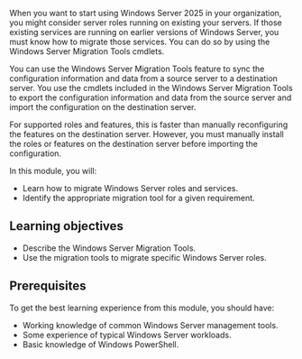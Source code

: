 When you want to start using Windows Server 2025 in your organization, you might consider server roles running on existing your servers. If those existing services are running on earlier versions of Windows Server, you must know how to migrate those services. You can do so by using the Windows Server Migration Tools cmdlets.

You can use the Windows Server Migration Tools feature to sync the configuration information and data from a source server to a destination server. You use the cmdlets included in the Windows Server Migration Tools to export the configuration information and data from the source server and import the configuration on the destination server.

For supported roles and features, this is faster than manually reconfiguring the features on the destination server. However, you must manually install the roles or features on the destination server before importing the configuration.

In this module, you will:

- Learn how to migrate Windows Server roles and services.
- Identify the appropriate migration tool for a given requirement.

## Learning objectives

- Describe the Windows Server Migration Tools.
- Use the migration tools to migrate specific Windows Server roles.

## Prerequisites

To get the best learning experience from this module, you should have:

- Working knowledge of common Windows Server management tools.
- Some experience of typical Windows Server workloads.
- Basic knowledge of Windows PowerShell.
